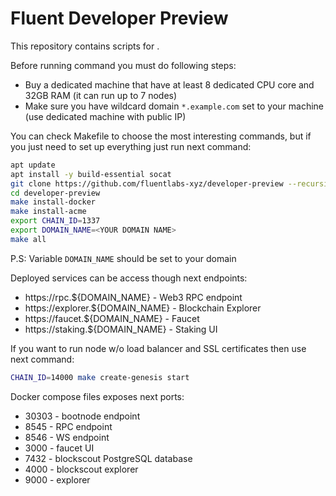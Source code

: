 Fluent Developer Preview
========================

This repository contains scripts for .

Before running command you must do following steps:
- Buy a dedicated machine that have at least 8 dedicated CPU core and 32GB RAM (it can run up to 7 nodes)
- Make sure you have wildcard domain `*.example.com` set to your machine (use dedicated machine with public IP)

You can check Makefile to choose the most interesting commands, but if you just need to set up everything just run next command:

```bash
apt update
apt install -y build-essential socat
git clone https://github.com/fluentlabs-xyz/developer-preview --recursive
cd developer-preview
make install-docker
make install-acme
export CHAIN_ID=1337
export DOMAIN_NAME=<YOUR DOMAIN NAME>
make all
```

P.S: Variable `DOMAIN_NAME` should be set to your domain

Deployed services can be access though next endpoints:
- https://rpc.${DOMAIN_NAME} - Web3 RPC endpoint
- https://explorer.${DOMAIN_NAME} - Blockchain Explorer
- https://faucet.${DOMAIN_NAME} - Faucet
- https://staking.${DOMAIN_NAME} - Staking UI

If you want to run node w/o load balancer and SSL certificates then use next command:
```bash
CHAIN_ID=14000 make create-genesis start
```

Docker compose files exposes next ports:
- 30303 - bootnode endpoint
- 8545 - RPC endpoint
- 8546 - WS endpoint
- 3000 - faucet UI
- 7432 - blockscout PostgreSQL database
- 4000 - blockscout explorer
- 9000 - explorer